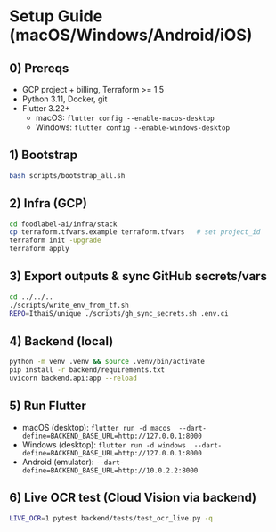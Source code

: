 # Setup Guide (macOS/Windows/Android/iOS)

## 0) Prereqs
- GCP project + billing, Terraform >= 1.5
- Python 3.11, Docker, git
- Flutter 3.22+
  - macOS: `flutter config --enable-macos-desktop`
  - Windows: `flutter config --enable-windows-desktop`

## 1) Bootstrap
```bash
bash scripts/bootstrap_all.sh
```

## 2) Infra (GCP)
```bash
cd foodlabel-ai/infra/stack
cp terraform.tfvars.example terraform.tfvars   # set project_id
terraform init -upgrade
terraform apply
```

## 3) Export outputs & sync GitHub secrets/vars
```bash
cd ../../..
./scripts/write_env_from_tf.sh
REPO=IthaiS/unique ./scripts/gh_sync_secrets.sh .env.ci
```

## 4) Backend (local)
```bash
python -m venv .venv && source .venv/bin/activate
pip install -r backend/requirements.txt
uvicorn backend.api:app --reload
```

## 5) Run Flutter
- macOS (desktop): `flutter run -d macos 
--dart-define=BACKEND_BASE_URL=http://127.0.0.1:8000`
- Windows (desktop): `flutter run -d windows 
--dart-define=BACKEND_BASE_URL=http://127.0.0.1:8000`
- Android (emulator): 
`--dart-define=BACKEND_BASE_URL=http://10.0.2.2:8000`

## 6) Live OCR test (Cloud Vision via backend)
```bash
LIVE_OCR=1 pytest backend/tests/test_ocr_live.py -q
```
